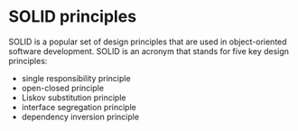 # SOLID principles
SOLID is a popular set of design principles that are used in object-oriented software development. SOLID is an acronym that stands for five key design principles:
- single responsibility principle
- open-closed principle
- Liskov substitution principle
- interface segregation principle 
- dependency inversion principle
